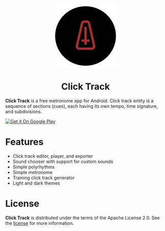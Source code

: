 <div align="center">
  <picture>
    <img alt="Logo" src=".github/logo.png">
  </picture>
</div>

<h1 align="center">
  Click Track
</h1>

**Click Track** is a free metronome app for Android. Click track entity is a sequence of sections (cues), each having its own tempo, time signature, and subdivisions.

<a href="https://play.google.com/store/apps/details?id=com.vsevolodganin.clicktrack&utm_source=github.com">
<img alt="Get it On Google Play" src="https://play.google.com/intl/en_us/badges/static/images/badges/en_badge_web_generic.png" width="300">
</a>

# Features

- Click track editor, player, and exporter
- Sound chooser with support for custom sounds
- Simple polyrhythms
- Simple metronome
- Training click track generator
- Light and dark themes

# License

**Click Track** is distributed under the terms of the Apache License 2.0. See the [license](LICENSE) for more information.
